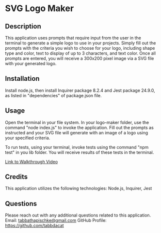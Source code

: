 # SVG Logo Maker

  ## Description
  This application uses prompts that require input from the user in the terminal to generate a simple logo to use in your projects. Simply fill out the prompts with the criteria you wish to choose for your logo, including shape type and color, text to display of up to 3 characters, and text color. Once all prompts are entered, you will receive a 300x200 pixel image via a SVG file with your generated logo.

  ## Installation
  Install node.js, then install Inquirer package 8.2.4 and Jest package 24.9.0, as listed in "dependencies" of package.json file.

  ## Usage
  Open the terminal in your file system. In your logo-maker folder, use the command "node index.js" to invoke the application. Fill out the prompts as instructed and your SVG file will generate with an image of a logo using your specified criteria.

  To run tests, using your terminal, invoke tests using the command "npm test" in you lib folder. You will receive results of these tests in the terminal.

  [Link to Walkthrough Video](https://drive.google.com/file/d/1sydZ-Cug9znly_TVNcgeTI-HdGNZczvD/view)

  ## Credits
  This application utilizes the following technologies:
  Node.js, Inquirer, Jest


  ## Questions
  Please reach out with any additional questions related to this application.
  Email: tabbathapischke@gmail.com 
  GitHub Profile: https://github.com/tabbdacat